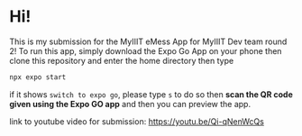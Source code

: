 # Hi!

This is my submission for the MyIIIT eMess App for MyIIIT Dev team round 2!
To run this app, simply download the Expo Go App on your phone
then clone this repository and enter the home directory
then type
```bash
npx expo start
```

if it shows `switch to expo go`, please type `s` to do so
then <b>scan the QR code given using the Expo GO app</b>
and then you can preview the app.

link to youtube video for submission: <a href="https://youtu.be/Qi-qNenWcQs">https://youtu.be/Qi-qNenWcQs</a>
